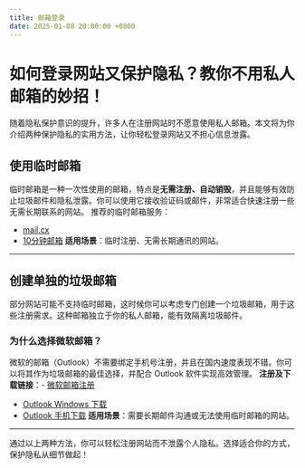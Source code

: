 ```yaml
---
title: 邮箱登录
date: 2025-01-08 20:00:00 +0800
---
```

# 如何登录网站又保护隐私？教你不用私人邮箱的妙招！
随着隐私保护意识的提升，许多人在注册网站时不愿意使用私人邮箱。本文将为你介绍两种保护隐私的实用方法，让你轻松登录网站又不担心信息泄露。
## 使用临时邮箱
临时邮箱是一种一次性使用的邮箱，特点是**无需注册、自动销毁**，并且能够有效防止垃圾邮件和隐私泄露。你可以使用它接收验证码或邮件，非常适合快速注册一些无需长期联系的网站。
推荐的临时邮箱服务：
- [mail.cx](https://mail.cx/zh/)
- [10分钟邮箱](https://www.linshi-email.com/)
**适用场景**：临时注册、无需长期通讯的网站。
---
## 创建单独的垃圾邮箱
部分网站可能不支持临时邮箱，这时候你可以考虑专门创建一个垃圾邮箱，用于这些注册需求。这种邮箱独立于你的私人邮箱，能有效隔离垃圾邮件。
### 为什么选择微软邮箱？
微软的邮箱（Outlook）不需要绑定手机号注册，并且在国内速度表现不错。你可以将其作为垃圾邮箱的最佳选择，并配合 Outlook 软件实现高效管理。
**注册及下载链接**：- [微软邮箱注册](https://www.microsoft.com/zh-cn/microsoft-365/outlook/email-and-calendar-software-microsoft-outlook/)
- [Outlook Windows 下载](https://apps.microsoft.com/detail/9nrx63209r7b?hl=zh-CN&gl=US)
- [Outlook 手机下载](https://www.microsoft.com/zh-cn/microsoft-365/outlook-mobile-for-android-and-ios)
**适用场景**：需要长期邮件沟通或无法使用临时邮箱的网站。
---
通过以上两种方法，你可以轻松注册网站而不泄露个人隐私。选择适合你的方式，保护隐私从细节做起！